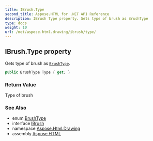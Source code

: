 ```yaml
---
title: IBrush.Type
second_title: Aspose.HTML for .NET API Reference
description: IBrush Type property. Gets type of brush as BrushType
type: docs
weight: 10
url: /net/aspose.html.drawing/ibrush/type/
---
```

## IBrush.Type property

Gets type of brush as [`BrushType`](../../brushtype/).

```csharp
public BrushType Type { get; }
```

### Return Value

Type of brush

### See Also

* enum [BrushType](../../brushtype/)
* interface [IBrush](../)
* namespace [Aspose.Html.Drawing](../../../aspose.html.drawing/)
* assembly [Aspose.HTML](../../../)
